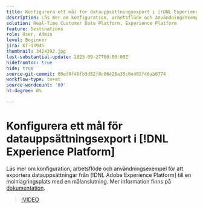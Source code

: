 ```yaml
---
title: Konfigurera ett mål för datauppsättningsexport i [!DNL Experience Platform]
description: Läs mer om konfiguration, arbetsflöde och användningsexempel för att exportera datauppsättningar från [!DNL Adobe Experience Platform] till en molnlagringsplats med en målanslutning.
solution: Real-Time Customer Data Platform, Experience Platform
feature: Destinations
role: User, Admin
level: Beginner
jira: KT-13945
thumbnail: 3424392.jpg
last-substantial-update: 2023-09-27T00:00:00Z
hidefromtoc: true
hide: true
source-git-commit: 00ef0f40fb3d82f0c06428a35c0e402f46ab6774
workflow-type: tm+mt
source-wordcount: '69'
ht-degree: 0%

---
```


# Konfigurera ett mål för datauppsättningsexport i [!DNL Experience Platform]

Läs mer om konfiguration, arbetsflöde och användningsexempel för att exportera datauppsättningar från [!DNL Adobe Experience Platform] till en molnlagringsplats med en målanslutning. Mer information finns på [dokumentation](https://experienceleague.adobe.com/docs/experience-platform/destinations/ui/activate/export-datasets.html).

>[!VIDEO](https://video.tv.adobe.com/v/3424392/?learn=on)

